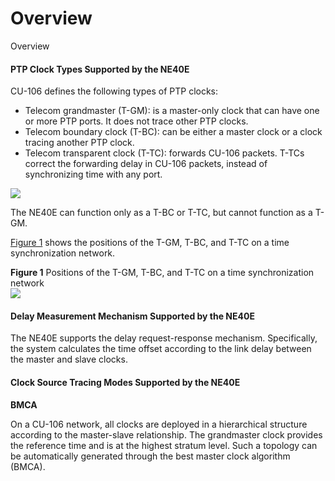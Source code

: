 Overview
========

Overview

#### PTP Clock Types Supported by the NE40E

CU-106 defines the following types of PTP clocks:

* Telecom grandmaster (T-GM): is a master-only clock that can have one or more PTP ports. It does not trace other PTP clocks.
* Telecom boundary clock (T-BC): can be either a master clock or a clock tracing another PTP clock.
* Telecom transparent clock (T-TC): forwards CU-106 packets. T-TCs correct the forwarding delay in CU-106 packets, instead of synchronizing time with any port.

![](../../../../public_sys-resources/note_3.0-en-us.png) 

The NE40E can function only as a T-BC or T-TC, but cannot function as a T-GM.

[Figure 1](#EN-US_CONCEPT_0000001825840797__fig10511341163915) shows the positions of the T-GM, T-BC, and T-TC on a time synchronization network.

**Figure 1** Positions of the T-GM, T-BC, and T-TC on a time synchronization network  
![](figure/en-us_image_0000001778921474.png)

#### Delay Measurement Mechanism Supported by the NE40E

The NE40E supports the delay request-response mechanism. Specifically, the system calculates the time offset according to the link delay between the master and slave clocks.


#### Clock Source Tracing Modes Supported by the NE40E

**BMCA**

On a CU-106 network, all clocks are deployed in a hierarchical structure according to the master-slave relationship. The grandmaster clock provides the reference time and is at the highest stratum level. Such a topology can be automatically generated through the best master clock algorithm (BMCA).